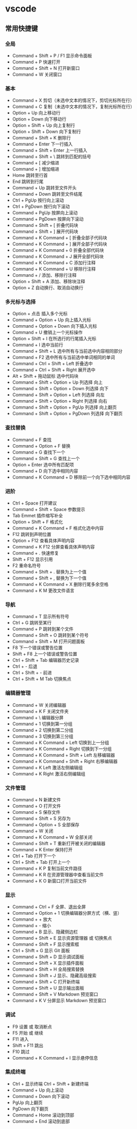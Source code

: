 # vscode

## 常用快捷键

### 全局

- Command + Shift + P / F1 显示命令面板
- Command + P 快速打开
- Command + Shift + N 打开新窗口
- Command + W 关闭窗口

### 基本

- Command + X 剪切（未选中文本的情况下，剪切光标所在行）
- Command + C 复制（未选中文本的情况下，复制光标所在行）
- Option + Up 向上移动行
- Option + Down 向下移动行
- Option + Shift + Up 向上复制行
- Option + Shift + Down 向下复制行
- Command + Shift + K 删除行
- Command + Enter 下一行插入
- Command + Shift + Enter 上一行插入
- Command + Shift + \ 跳转到匹配的括号
- Command + [ 减少缩进
- Command + ] 增加缩进
- Home 跳转至行首
- End 跳转到行尾
- Command + Up 跳转至文件开头
- Command + Down 跳转至文件结尾
- Ctrl + PgUp 按行向上滚动
- Ctrl + PgDown 按行向下滚动
- Command + PgUp 按屏向上滚动
- Command + PgDown 按屏向下滚动
- Command + Shift + [ 折叠代码块
- Command + Shift + ] 展开代码块
- Command + K Command + [ 折叠全部子代码块
- Command + K Command + ] 展开全部子代码块
- Command + K Command + 0 折叠全部代码块
- Command + K Command + J 展开全部代码块
- Command + K Command + C 添加行注释
- Command + K Command + U 移除行注释
- Command + / 添加、移除行注释
- Option + Shift + A 添加、移除块注释
- Option + Z 自动换行、取消自动换行

### 多光标与选择

- Option + 点击 插入多个光标
- Command + Option + Up 向上插入光标
- Command + Option + Down 向下插入光标
- Command + U 撤销上一个光标操作
- Option + Shift + I 在所选行的行尾插入光标
- Command + I 选中当前行
- Command + Shift + L 选中所有与当前选中内容相同部分
- Command + F2 选中所有与当前选中单词相同的单词
- Command + Ctrl + Shift + Left 折叠选中
- Command + Ctrl + Shift + Right 展开选中
- Alt + Shift + 拖动鼠标 选中代码块
- Command + Shift + Option + Up 列选择 向上
- Command + Shift + Option + Down 列选择 向下
- Command + Shift + Option + Left 列选择 向左
- Command + Shift + Option + Right 列选择 向右
- Command + Shift + Option + PgUp 列选择 向上翻页
- Command + Shift + Option + PgDown 列选择 向下翻页

### 查找替换

- Command + F 查找
- Command + Option + F 替换
- Command + G 查找下一个
- Command + Shift + G 查找上一个
- Option + Enter 选中所有匹配项
- Command + D 向下选中相同内容
- Command + K Command + D 移除前一个向下选中相同内容

### 进阶

- Ctrl + Space 打开建议
- Command + Shift + Space 参数提示
- Tab Emmet 插件缩写补全
- Option + Shift + F 格式化
- Command + K Command + F 格式化选中内容
- F12 跳转到声明位置
- Option + F12 查看具体声明内容
- Command + K F12 分屏查看具体声明内容
- Command + . 快速修复
- Shift + F12 显示引用
- F2 重命名符号
- Command + Shift + . 替换为上一个值
- Command + Shift + , 替换为下一个值
- Command + K Command + X 删除行尾多余空格
- Command + K M 更改文件语言

### 导航

- Command + T 显示所有符号
- Ctrl + G 跳转至某行
- Command + P 跳转到某个文件
- Command + Shift + O 跳转到某个符号
- Command + Shift + M 打开问题面板
- F8 下一个错误或警告位置
- Shift + F8 上一个错误或警告位置
- Ctrl + Shift + Tab 编辑器历史记录
- Ctrl + - 后退
- Ctrl + Shift + - 前进
- Ctrl + Shift + M Tab 切换焦点

### 编辑器管理

- Command + W 关闭编辑器
- Command + K F 关闭文件夹
- Command + \ 编辑器分屏
- Command + 1 切换到第一分组
- Command + 2 切换到第二分组
- Command + 3 切换到第三分组
- Command + K Command + Left 切换到上一分组
- Command + K Command + Right 切换到下一分组
- Command + K Command + Shift + Left 左移编辑器
- Command + K Command + Shift + Right 右移编辑器
- Command + K Left 激活左侧编辑组
- Command + K Right 激活右侧编辑组

### 文件管理

- Command + N 新建文件
- Command + O 打开文件
- Command + S 保存文件
- Command + Shift + S 另存为
- Command + Option + S 全部保存
- Command + W 关闭
- Command + K Command + W 全部关闭
- Command + Shift + T 重新打开被关闭的编辑器
- Command + K Enter 保持打开
- Ctrl + Tab 打开下一个
- Ctrl + Shift + Tab 打开上一个
- Command + K P 复制当前文件路径
- Command + K R 在资源管理器中查看当前文件
- Command + K O 新窗口打开当前文件

### 显示

- Command + Ctrl + F 全屏、退出全屏
- Command + Option + 1 切换编辑器分屏方式（横、竖）
- Command + + 放大
- Command + - 缩小
- Command + B 显示、隐藏侧边栏
- Command + Shift + E 显示资源管理器 或 切换焦点
- Command + Shift + F 显示搜索框
- Ctrl + Shift + G 显示 Git 面板
- Command + Shift + D 显示调试面板
- Command + Shift + X 显示插件面板
- Command + Shift + H 全局搜索替换
- Command + Shift + J 显示、隐藏高级搜索
- Command + Shift + C 打开新终端
- Command + Shift + U 显示输出面板
- Command + Shift + V Markdown 预览窗口
- Command + K V 分屏显示 Markdown 预览窗口

### 调试

- F9 设置 或 取消断点
- F5 开始 或 继续
- F11 进入
- Shift + F11 跳出
- F10 跳过
- Command + K Command + I 显示悬停信息

### 集成终端

- Ctrl + 显示终端 Ctrl + Shift + 新建终端
- Command + Up 向上滚动
- Command + Down 向下滚动
- PgUp 向上翻页
- PgDown 向下翻页
- Command + Home 滚动到顶部
- Command + End 滚动到底部
